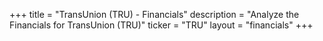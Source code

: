 +++
title = "TransUnion (TRU) - Financials"
description = "Analyze the Financials for TransUnion (TRU)"
ticker = "TRU"
layout = "financials"
+++

